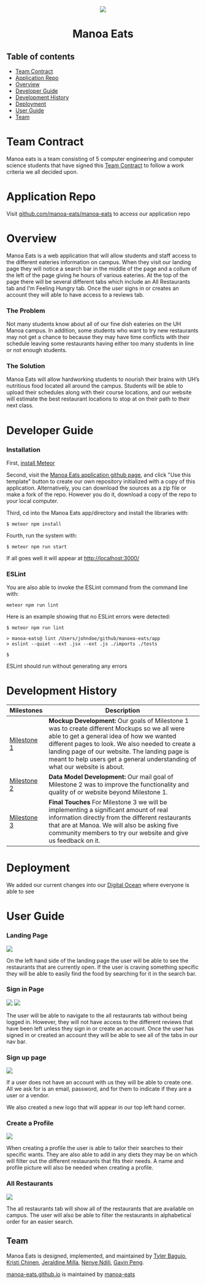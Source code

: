 
<p align="center">
<img src="images/Manoa-Eats-Logo.png">
</p>

<h1 align="center">Manoa Eats</h1>

## Table of contents

* [Team Contract](#team-contract)
* [Application Repo](#application-repo)
* [Overview](#overview)
* [Developer Guide](#developer-guide)
* [Development History](#development-history)
* [Deployment](#deployment)
* [User Guide](#user-guide)
* [Team](#team)

# Team Contract
Manoa eats is a team consisting of 5 computer engineering and computer science students that have signed this [Team Contract](https://docs.google.com/document/d/1-v9pqiJ7Q1Jij45WQcrJkHYzmSRQN-saOC0DPg8Gzvk/edit?usp=sharing) to follow a work criteria we all decided upon.

# Application Repo
Visit [github.com/manoa-eats/manoa-eats](https://github.com/manoa-eats/manoa-eats) to access our application repo

# Overview
Manoa Eats is a web application that will allow students and staff access to the different eateries information on campus. When they visit our landing page they will notice a search bar in the middle of the page and a collum of the left of the page giving he hours of various eateries. At the top of the page there will be several different tabs which include an All Restaurants tab and I'm Feeling Hungry tab. Once the user signs in or creates an account they will able to have access to a reviews tab.

### The Problem
Not many students know about all of our fine dish eateries on the UH Manoa campus. In addition, some students who want to try new restaurants may not get a chance to because they may have time conflicts with their schedule leaving some restaurants having either too many students in line or not enough students.

### The Solution
Manoa Eats will allow hardworking students to nourish their brains with UH’s nutritious food located all around the campus. Students will be able to upload their schedules along with their course locations, and our website will estimate the best restaurant locations to stop at on their path to their next class.

# Developer Guide
### Installation

First, [install Meteor](https://www.meteor.com/developers/install)

Second, visit the [Manoa Eats application github page](https://github.com/manoa-eats/manoa-eats), and click "Use this template" button to create our own repository initialized with a copy of this application. Alternatively, you can download the sources as a zip file or make a fork of the repo. However you do it, download a copy of the repo to your local computer.

Third, cd into the Manoa Eats app/directory and install the libraries with:
```
$ meteor npm install
```
Fourth, run the system with:
```
$ meteor npm run start
```
If all goes well it will appear at [http://localhost:3000/](http://localhost:3000/)

### ESLint
You are also able to invoke the ESLint command from the command line with: 
```
meteor npm run lint
```
Here is an example showing that no ESLint errors were detected: 
```
$ meteor npm run lint

> manoa-eats@ lint /Users/johndoe/github/manoea-eats/app
> eslint --quiet --ext .jsx --ext .js ./imports ./tests

$
```
ESLint should run without generating any errors 

# Development History

| Milestones | Description |
| --- | --- |
| [Milestone 1](https://github.com/manoa-eats/manoa-eats/projects/1) | **Mockup Development:** Our goals of Milestone 1 was to create different Mockups so we all were able to get a general idea of how we wanted different pages to look. We also needed to create a landing page of our website. The landing page is meant to help users get a general understanding of what our website is about.  |
| [Milestone 2](https://github.com/manoa-eats/manoa-eats/projects/4)| **Data Model Development:** Our mail goal of Milestone 2 was to improve the functionality and quality of or website beyond Milestone 1.  |
|[Milestone 3](https://github.com/manoa-eats/manoa-eats/projects/5) |**Final Touches** For Milestone 3 we will be implementing a significant amount of real information directly from the different restaurants that are at Manoa. We will also be asking five community members to try our website and give us feedback on it.|

# Deployment

We added our current changes into our [Digital Ocean](https://manoa-eats.xyz/#/) where everyone is able to see

# User Guide
### Landing Page
![](images/Landing-Page-Full.png)

On the left hand side of the landing page the user will be able to see the restaurants that are currently open. If the user is craving something specific they will be able to easily find the food by searching for it in the search bar. 

### Sign in Page
![](images/Sign-In.png)
![](images/Signed-In-Page.png)

The user will be able to navigate to the all restaurants tab without being logged in. However, they will not have access to the different reviews that have been left unless they sign in or create an account. Once the user has signed in or created an account they will be able to see all of the tabs in our nav bar. 

### Sign up page
![](images/Sign-Up.png)

If a user does not have an account with us they will be able to create one. All we ask for is an email, password, and for them to indicate if they are a user or a vendor. 

We also created a new logo that will appear in our top left hand corner. 

### Create a Profile
![](images/Create-Profile.png)

When creating a profile the user is able to tailor their searches to their specific wants. They are also able to add in any diets they may be on which will filter out the different restaurants that fits their needs. A name and profile picture will also be needed when creating a profile. 

### All Restaurants
![](images/All-Restaurants.png)

The all restaurants tab will show all of the restaurants that are available on campus. The user will also be able to filter the restaurants in alphabetical order for an easier search. 


## Team
Manoa Eats is designed, implemented, and maintained by
[Tyler Baguio](https://tylerb8.github.io), [Kristi Chinen](https://kristihchinen.github.io), [Jeraldine Milla](https://itsjerie.github.io), [Nenye Ndili](https://nenyehub.github.io), [Gavin Peng](https://devgav.github.io). 


[manoa-eats.github.io](https://manoa-eats.github.io) is maintained by [manoa-eats](https://github.com/manoa-eats/manoa-eats)
